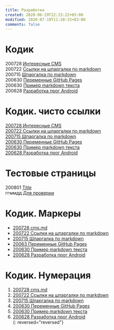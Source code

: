 ```yaml
---
title: Разработка
created: 2020-06-29T22:23:22+03:00
modified: 2020-07-19T11:20:15+03:00
comments: false
---
```


# Кодик

200728 [Интересные CMS](./200728_cms.md)  
200722 [Ссылки на шпаргалки по markdown](./200722_markdown.md)  
200715 [Шпаргалка по markdown](./200715_md_шпаргалка.md)  
200630 [Переменные GitHub Pages](./200630-gh-pages-vars.md)  
200630 [Пример markdown текста](./200630-md-example.md)  
200628 [Разработка прог Android](200628_android_разработка.md)  


# Кодик. чисто ссылки

[200728 Интересные CMS](./200728_cms.md)  
[200722 Ссылки на шпаргалки по markdown](./200722_markdown.md)  
[200715 Шпаргалка по markdown](./200715_md_шпаргалка.md)  
[200630 Переменные GitHub Pages](./200630-gh-pages-vars.md)  
[200630 Пример markdown текста](./200630-md-example.md)  
[200628 Разработка прог Android](200628_android_разработка.md)  

# Тестовые страницы


200801 [Title](./Link.md)  
ггммдд [Для проверки](../beta)  

# Кодик. Маркеры

* [200728 cms.md](./200728_cms.md)  
* [200722 Ссылки на шпаргалки по markdown](./200722_markdown.md)  
* [200715 Шпаргалка по markdown](./200715_md_шпаргалка.md)  
* [20063 Переменные GitHub Pages](./200630-gh-pages-vars.md)  
* [200630 Пример markdown текста](./200630-md-example.md)  
* [200628 Разработка прог Android](200628_android_разработка.md)


# Кодик. Нумерация

1. [200728 cms.md](./200728_cms.md)  
1. [200722 Ссылки на шпаргалки по markdown](./200722_markdown.md)  
1. [200715 Шпаргалка по markdown](./200715_md_шпаргалка.md)  
1. [200630 Переменные GitHub Pages](./200630-gh-pages-vars.md)  
1. [200630 Пример markdown текста](./200630-md-example.md)  
1. [200628 Разработка прог Android](200628_android_разработка.md)  
{: reversed="reversed"}

